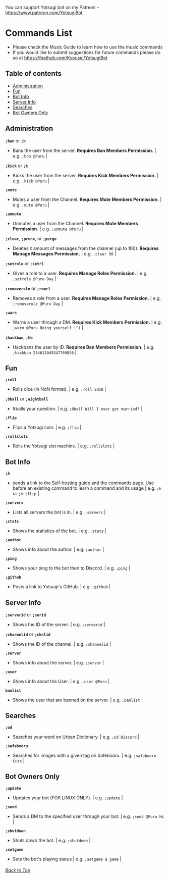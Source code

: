 You can support Yotsugi bot on my Patreon - <https://www.patreon.com/YotsugiBot> 

# Commands List
- Please check the Music Guide to learn how to use the music commands
- If you would like to submit suggestions for future commands please do so at <https://feathub.com/Kyousei/YotsugiBot>

## Table of contents
- [Administration](#administration)
- [Fun](#fun)
- [Bot Info](#bot-info)
- [Server Info](#server-info)
- [Searches](#searches)
- [Bot Owners Only](#bot-owners-only)

## Administration  
**`;ban`** or **`;b`** 
- Bans the user from the server. **Requires Ban Members Permission.** | e.g. `;ban @Puru` |

**`;kick`** or **`;k`**
- Kicks the user from the server. **Requires Kick Members Permission.** | e.g. `;kick @Puru` |

**`;mute`**
- Mutes a user from the Channel. **Requires Mute Members Permission.** | e.g. `;mute @Puru` |

**`;unmute`**
- Unmutes a user from the Channel. **Requires Mute Members Permission.** | e.g. `;unmute @Puru` |

**`;clear`**, **`;prune`**, or **`;purge`**
- Deletes `X` amount of messages from the channel (up to 100). **Requires Manage Messages Permission.** | e.g. `.clear 50` |

**`;setrole`** or **`;setrl`** 
- Gives a role to a user. **Requires Manage Roles Permission.** | e.g. `;setrole @Puru Day` |

**`;removerole`** or **`;remrl`**
- Removes a role from a user. **Requires Manage Roles Permission.** | e.g. `;removerole @Puru Day` |

**`;warn`** 
- Warns a user through a DM. **Requires Kick Members Permission.** | e.g. `;warn @Puru Being yourself :^)` |

**`;hackban`**, **`;hb`**
- Hackbans the user by ID. **Requires Ban Members Permission.** | e.g. `;hackban 234611045547769856` |


## Fun
**`;roll`** 
- Rolls dice (in NdN format). | e.g. `;roll 5d50` |

**`;8ball`** or **`;eightball`** 
- 8balls your question. | e.g. `;8ball Will I ever get married?` |

**`;flip`** 
- Flips a Yotsugi coin. | e.g. `;flip` |

**`;rollslots`** 
- Rolls the Yotsugi slot machine. | e.g. `;rollslots` |


## Bot Info
**`;h`** 
- sends a link to the Self-hosting guide and the commands page. Use before an existing command to learn a command and its usage | e.g. `;h` or `;h ;flip` |

**`;servers`** 
- Lists all servers the bot is in. | e.g. `;servers` |

**`;stats`** 
- Shows the statistics of the bot. | e.g. `;stats` |

**`;author`**
- Shows info about the author. | e.g. `;author` |

**`;ping`** 
- Shows your ping to the bot then to Discord. | e.g. `;ping` |

**`;github`** 
- Posts a link to Yotsugi's GitHub. | e.g. `;github` |


## Server Info
**`;serverid`** or **`;serid`** 
- Shows the ID of the server. | e.g. `;serverid` |

**`;channelid`** or **`;chnlid`**
- Shows the ID of the channel. | e.g. `;channelid` |

**`;server`** 
- Shows info about the server. | e.g. `;server` |

**`;user`** 
- Shows info about the User. | e.g. `;user @Puru` |

**`banlist`**
- Shows the user that are banned on the server. | e.g. `;banlist` |


## Searches
**`;ud`**
- Searches your word on Urban Dictionary. | e.g. `;ud Discord` |

**`;safebooru`** 
- Searches for images with a given tag on Safebooru. | e.g. `;safebooru Cute` |


## Bot Owners Only
**`;update`** 
- Updates your bot (FOR LINUX ONLY).	 | e.g. `;update` |

**`;send`** 
- Sends a DM to the specified user through your bot.	 | e.g. `;send @Puru Hi	` |

**`;shutdown`** 
- Shuts down the bot. | e.g. `;shutdown` |

**`;setgame`** 
- Sets the bot's playing status | e.g. `;setgame a game` |

###### [Back to Top](#table-of-contents)

